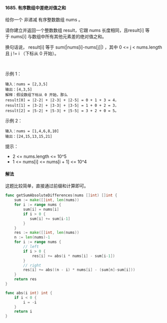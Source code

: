 #### 1685. 有序数组中差绝对值之和
给你一个 非递减 有序整数数组 nums 。

请你建立并返回一个整数数组 result，它跟 nums 长度相同，且result[i] 等于 nums[i] 与数组中所有其他元素差的绝对值之和。

换句话说， result[i] 等于 sum(|nums[i]-nums[j]|) ，其中 0 <= j < nums.length 且 j != i （下标从 0 开始）。

 

示例 1：
```
输入：nums = [2,3,5]
输出：[4,3,5]
解释：假设数组下标从 0 开始，那么
result[0] = |2-2| + |2-3| + |2-5| = 0 + 1 + 3 = 4，
result[1] = |3-2| + |3-3| + |3-5| = 1 + 0 + 2 = 3，
result[2] = |5-2| + |5-3| + |5-5| = 3 + 2 + 0 = 5。
```
示例 2：
```
输入：nums = [1,4,6,8,10]
输出：[24,15,13,15,21]
```

提示：

- 2 <= nums.length <= 10^5
- 1 <= nums[i] <= nums[i + 1] <= 10^4

#### 解法
这题比较简单，直接通过前缀和计算即可。
```go
func getSumAbsoluteDifferences(nums []int) []int {
    sum := make([]int, len(nums))
    for i := range nums {
        sum[i] = nums[i]
        if i > 0 {
           sum[i] += sum[i-1] 
        }
    }
    res := make([]int, len(nums))
    n := len(nums)-1
    for i := range nums {
        // left
        if i > 0 {
            res[i] += abs(i * nums[i] - sum[i-1])
        }
        // right
        res[i] += abs((n - i) * nums[i] - (sum[n]-sum[i]))
    }
    return res
}

func abs(i int) int {
    if i < 0 {
        i = -i
    }
    return i
}
```